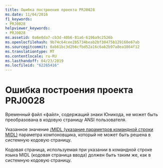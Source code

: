 ```yaml
---
title: Ошибка построения проекта PRJ0028
ms.date: 11/04/2016
f1_keywords:
- PRJ0028
helpviewer_keywords:
- PRJ0028
ms.assetid: 0a6e0da7-cb3d-40b6-81a6-6196a9c2526b
ms.openlocfilehash: 9b74c64cee2b5734beab2bf30475b129160e67ab
ms.sourcegitcommit: 0ab61bc3d2b6cfbd52a16c6ab2b97a8ea1864f12
ms.translationtype: MT
ms.contentlocale: ru-RU
ms.lasthandoff: 04/23/2019
ms.locfileid: "62265416"
---
```

# <a name="project-build-error-prj0028"></a>Ошибка построения проекта PRJ0028

Временный файл «файл», содержащий знаки Юникода, не может быть преобразована в кодовую страницу ANSI пользователя.

Указанное значение [/MIDL (указание параметров командной строки MIDL)](../../build/reference/midl-specify-midl-command-line-options.md) параметра компоновщика, который не может быть решена в системную кодовую страницу.

Кодовая страница, используемая при указании в командной строке языка MIDL (кодовая страница ввода) должен быть таким же, как в системную кодовую страницу.
